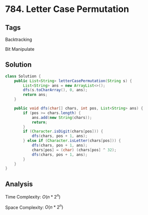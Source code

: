 # 784. Letter Case Permutation

## Tags

Backtracking

Bit Manipulate

## Solution

```java
class Solution {
    public List<String> letterCasePermutation(String s) {
        List<String> ans = new ArrayList<>();
        dfs(s.toCharArray(), 0, ans);
        return ans;
    }

    public void dfs(char[] chars, int pos, List<String> ans) {
        if (pos >= chars.length) {
            ans.add(new String(chars));
            return;
        }
        if (Character.isDigit(chars[pos])) {
            dfs(chars, pos + 1, ans);
        } else if (Character.isLetter(chars[pos])) {
            dfs(chars, pos + 1, ans);
            chars[pos] = (char) (chars[pos] ^ 32);
            dfs(chars, pos + 1, ans);
        }
    }
}
```

## Analysis

Time Complexity: $O(n * 2^n)$

Space Complexity: $O(n * 2^n)$
